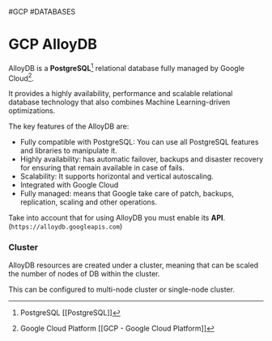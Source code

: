 #GCP #DATABASES 

# GCP AlloyDB

AlloyDB is a **PostgreSQL**[^1] relational database fully managed by Google Cloud[^2]. 

It provides a highly availability, performance and scalable relational database technology that also combines Machine Learning-driven optimizations. 

The key features of the AlloyDB are: 

* Fully compatible with PostgreSQL: You can use all PostgreSQL features and libraries to manipulate it. 
* Highly availability: has automatic failover, backups and disaster recovery for ensuring that remain available in case of fails. 
* Scalability: It supports horizontal and vertical autoscaling. 
* Integrated with Google Cloud
* Fully managed: means that Google take care of patch, backups, replication, scaling and other operations. 


Take into account that for using AlloyDB you must enable its **API**. (`https://alloydb.googleapis.com`)


### Cluster

AlloyDB resources are created under a cluster, meaning that can be scaled the number of nodes of DB within the cluster.  

This can be configured to multi-node cluster or single-node cluster. 




[^1]: PostgreSQL [[PostgreSQL]]
[^2]: Google Cloud Platform [[GCP - Google Cloud Platform]]